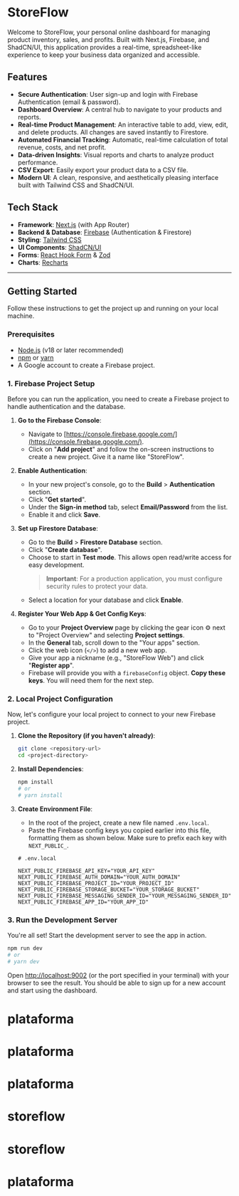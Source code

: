 # StoreFlow

Welcome to StoreFlow, your personal online dashboard for managing product inventory, sales, and profits. Built with Next.js, Firebase, and ShadCN/UI, this application provides a real-time, spreadsheet-like experience to keep your business data organized and accessible.

## Features

- **Secure Authentication**: User sign-up and login with Firebase Authentication (email & password).
- **Dashboard Overview**: A central hub to navigate to your products and reports.
- **Real-time Product Management**: An interactive table to add, view, edit, and delete products. All changes are saved instantly to Firestore.
- **Automated Financial Tracking**: Automatic, real-time calculation of total revenue, costs, and net profit.
- **Data-driven Insights**: Visual reports and charts to analyze product performance.
- **CSV Export**: Easily export your product data to a CSV file.
- **Modern UI**: A clean, responsive, and aesthetically pleasing interface built with Tailwind CSS and ShadCN/UI.

## Tech Stack

- **Framework**: [Next.js](https://nextjs.org/) (with App Router)
- **Backend & Database**: [Firebase](https://firebase.google.com/) (Authentication & Firestore)
- **Styling**: [Tailwind CSS](https://tailwindcss.com/)
- **UI Components**: [ShadCN/UI](https://ui.shadcn.com/)
- **Forms**: [React Hook Form](https://react-hook-form.com/) & [Zod](https://zod.dev/)
- **Charts**: [Recharts](https://recharts.org/)

---

## Getting Started

Follow these instructions to get the project up and running on your local machine.

### Prerequisites

- [Node.js](https://nodejs.org/en/) (v18 or later recommended)
- [npm](https://www.npmjs.com/) or [yarn](https://yarnpkg.com/)
- A Google account to create a Firebase project.

### 1. Firebase Project Setup

Before you can run the application, you need to create a Firebase project to handle authentication and the database.

1.  **Go to the Firebase Console**:
    -   Navigate to [https://console.firebase.google.com/](https://console.firebase.google.com/).
    -   Click on "**Add project**" and follow the on-screen instructions to create a new project. Give it a name like "StoreFlow".

2.  **Enable Authentication**:
    -   In your new project's console, go to the **Build** > **Authentication** section.
    -   Click "**Get started**".
    -   Under the **Sign-in method** tab, select **Email/Password** from the list.
    -   Enable it and click **Save**.

3.  **Set up Firestore Database**:
    -   Go to the **Build** > **Firestore Database** section.
    -   Click "**Create database**".
    -   Choose to start in **Test mode**. This allows open read/write access for easy development.
        > **Important**: For a production application, you must configure security rules to protect your data.
    -   Select a location for your database and click **Enable**.

4.  **Register Your Web App & Get Config Keys**:
    -   Go to your **Project Overview** page by clicking the gear icon ⚙️ next to "Project Overview" and selecting **Project settings**.
    -   In the **General** tab, scroll down to the "Your apps" section.
    -   Click the web icon (`</>`) to add a new web app.
    -   Give your app a nickname (e.g., "StoreFlow Web") and click "**Register app**".
    -   Firebase will provide you with a `firebaseConfig` object. **Copy these keys**. You will need them for the next step.

### 2. Local Project Configuration

Now, let's configure your local project to connect to your new Firebase project.

1.  **Clone the Repository (if you haven't already)**:
    ```bash
    git clone <repository-url>
    cd <project-directory>
    ```

2.  **Install Dependencies**:
    ```bash
    npm install
    # or
    # yarn install
    ```

3.  **Create Environment File**:
    -   In the root of the project, create a new file named `.env.local`.
    -   Paste the Firebase config keys you copied earlier into this file, formatting them as shown below. Make sure to prefix each key with `NEXT_PUBLIC_`.

    ```env
    # .env.local

    NEXT_PUBLIC_FIREBASE_API_KEY="YOUR_API_KEY"
    NEXT_PUBLIC_FIREBASE_AUTH_DOMAIN="YOUR_AUTH_DOMAIN"
    NEXT_PUBLIC_FIREBASE_PROJECT_ID="YOUR_PROJECT_ID"
    NEXT_PUBLIC_FIREBASE_STORAGE_BUCKET="YOUR_STORAGE_BUCKET"
    NEXT_PUBLIC_FIREBASE_MESSAGING_SENDER_ID="YOUR_MESSAGING_SENDER_ID"
    NEXT_PUBLIC_FIREBASE_APP_ID="YOUR_APP_ID"
    ```

### 3. Run the Development Server

You're all set! Start the development server to see the app in action.

```bash
npm run dev
# or
# yarn dev
```

Open [http://localhost:9002](http://localhost:9002) (or the port specified in your terminal) with your browser to see the result. You should be able to sign up for a new account and start using the dashboard.
# plataforma
# plataforma
# plataforma
# storeflow
# storeflow
# plataforma
